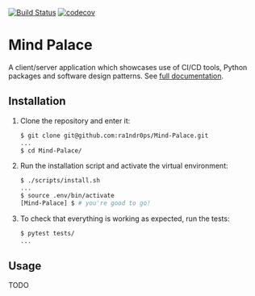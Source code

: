 [![Build Status](https://travis-ci.org/ra1ndr0ps/Mind-Palace.svg?branch=master)](https://travis-ci.org/ra1ndr0ps/Mind-Palace)
[![codecov](https://codecov.io/gh/ra1ndr0ps/Mind-Palace/branch/master/graph/badge.svg)](https://codecov.io/gh/ra1ndr0ps/Mind-Palace)

# Mind Palace

A client/server application which showcases use of CI/CD tools, Python packages and software design patterns.
See [full documentation](https://mind-palace.readthedocs.io/).

## Installation

1. Clone the repository and enter it:

    ```sh
    $ git clone git@github.com:ra1ndr0ps/Mind-Palace.git
    ...
    $ cd Mind-Palace/
    ```

2. Run the installation script and activate the virtual environment:

    ```sh
    $ ./scripts/install.sh
    ...
    $ source .env/bin/activate
    [Mind-Palace] $ # you're good to go!
    ```

3. To check that everything is working as expected, run the tests:


    ```sh
    $ pytest tests/
    ...
    ```

## Usage

TODO
